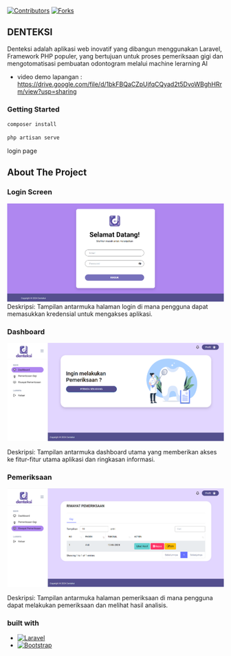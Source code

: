 [![Contributors][contributors-shield]][contributors-url]
[![Forks][forks-shield]][forks-url]

## DENTEKSI

Denteksi adalah aplikasi web inovatif yang dibangun menggunakan Laravel, Framework PHP populer, yang bertujuan untuk proses pemeriksaan gigi dan mengotomatisasi pembuatan odontogram melalui machine lerarning AI 

* video demo lapangan : https://drive.google.com/file/d/1bkFBQaCZpUjfqCQyad2t5DvoWBghHRrm/view?usp=sharing 

### Getting Started
```bash
composer install
```

```bash
php artisan serve
```
login page


## About The Project

### Login Screen
[![Login Screen][login-screenshot]](https://github.com/yudamhndra/Denteksi-Web-AI)
Deskripsi: Tampilan antarmuka halaman login di mana pengguna dapat memasukkan kredensial untuk mengakses aplikasi.

### Dashboard
[![Dashboard][dashboard-screenshot]](https://github.com/yudamhndra/Denteksi-Web-AI)

Deskripsi: Tampilan antarmuka dashboard utama yang memberikan akses ke fitur-fitur utama aplikasi dan ringkasan informasi.

### Pemeriksaan
[![Pemeriksaan Screen][pemeriksaan-screenshot]](https://github.com/yudamhndra/Denteksi-Web-AI)

Deskripsi: Tampilan antarmuka halaman pemeriksaan di mana pengguna dapat melakukan pemeriksaan dan melihat hasil analisis.


### built with

* [![Laravel][Laravel.com]][Laravel-url]
* [![Bootstrap][Bootstrap.com]][Bootstrap-url]




<!-- citation -->

[contributors-url]: https://github.com/yudamhndra/Denteksi-Web-AI/graphs/contributors
[contributors-shield]: https://img.shields.io/github/contributors/yudamhndra/Denteksi-Web-AI.svg?style=for-the-badge
[forks-shield]: https://img.shields.io/github/forks/yudamhndra/Denteksi-Web-AI.svg?style=for-the-badge
[forks-url]:  https://github.com/yudamhndra/Denteksi-Web-AI/network/members
[login-screenshot]: public/assets/images/screenshots/Screenshot-login.png
[pemeriksaan-screenshot]: public/assets/images/screenshots/Screenshot-riwayatPemeriksaan.png
[dashboard-screenshot]: public/assets/images/screenshots/Screenshot-dashboard.png
[Laravel.com]: https://img.shields.io/badge/Laravel-FF2D20?style=for-the-badge&logo=laravel&logoColor=white
[Laravel-url]: https://laravel.com
[Bootstrap.com]: https://img.shields.io/badge/Bootstrap-563D7C?style=for-the-badge&logo=bootstrap&logoColor=white
[Bootstrap-url]: https://getbootstrap.com
